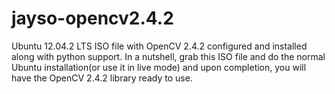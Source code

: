 jayso-opencv2.4.2
=================

Ubuntu 12.04.2 LTS ISO file with OpenCV 2.4.2 configured and installed along with python support. In a nutshell, grab this ISO file and do the normal Ubuntu installation(or use it in live mode) and upon completion, you will have the OpenCV 2.4.2 library ready to use.
